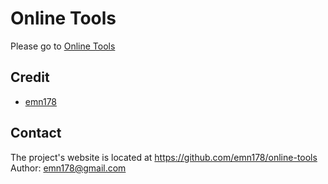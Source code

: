 # Online Tools
Please go to [Online Tools](https://emn178.github.io/online-tools/)

## Credit
* [emn178](https://github.com/emn178)

## Contact
The project's website is located at https://github.com/emn178/online-tools  
Author: emn178@gmail.com
